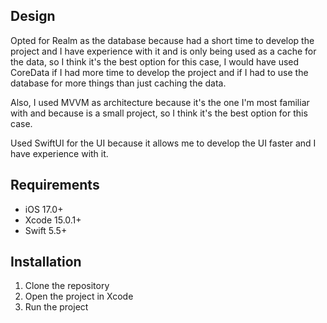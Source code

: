 ## Design 

Opted for Realm as the database because had a short time to develop the project and I have experience with it and is only being used as a cache for the data, so I think it's the best option for this case, I would have used CoreData if I had more time to develop the project and if I had to use the database for more things than just caching the data.

Also, I used MVVM as architecture because it's the one I'm most familiar with and because is a small project, so I think it's the best option for this case.

Used SwiftUI for the UI because it allows me to develop the UI faster and I have experience with it.

## Requirements

- iOS 17.0+
- Xcode 15.0.1+
- Swift 5.5+

## Installation

1. Clone the repository
2. Open the project in Xcode
3. Run the project
